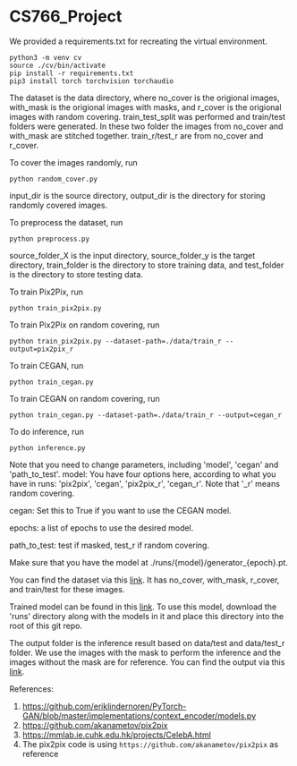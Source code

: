 # CS766_Project

We provided a requirements.txt for recreating the virtual environment.
```
python3 -m venv cv
source ./cv/bin/activate
pip install -r requirements.txt
pip3 install torch torchvision torchaudio
```

The dataset is the data directory, where no_cover is the origional images, with_mask is the origional images with masks, and r_cover is the origional images with random covering. train_test_split was performed and train/test folders were generated. In these two folder the images from no_cover and with_mask are stitched together. train_r/test_r are from no_cover and r_cover.

To cover the images randomly, run
```
python random_cover.py
```
input_dir is the source directory, output_dir is the directory for storing randomly covered images.

To preprocess the dataset, run
```
python preprocess.py
```
source_folder_X is the input directory, source_folder_y is the target directory, train_folder is the directory to store training data, and test_folder is the directory to store testing data.

To train Pix2Pix, run
```
python train_pix2pix.py
```

To train Pix2Pix on random covering, run
```
python train_pix2pix.py --dataset-path=./data/train_r --output=pix2pix_r
```

To train CEGAN, run
```
python train_cegan.py
```

To train CEGAN on random covering, run
```
python train_cegan.py --dataset-path=./data/train_r --output=cegan_r
```

To do inference, run
```
python inference.py
```
Note that you need to change parameters, including 'model', 'cegan' and 'path_to_test'.
model: You have four options here, according to what you have in runs: 'pix2pix', 'cegan', 'pix2pix_r', 'cegan_r'. Note that '_r' means random covering.

cegan: Set this to True if you want to use the CEGAN model.

epochs: a list of epochs to use the desired model.

path_to_test: test if masked, test_r if random covering.

Make sure that you have the model at ./runs/{model}/generator_{epoch}.pt.

You can find the dataset via this [link](https://drive.google.com/drive/folders/1B1QefmIljQ6Kr1rkIY2jF5YtAwCG1XB7?usp=sharing). It has no_cover, with_mask, r_cover, and train/test for these images.

Trained model can be found in this [link](https://drive.google.com/drive/folders/1OA2VwcP72DmbmBsy8bW5UjgKZYQ4ublk?usp=drive_link). To use this model, download the 'runs' directory along with the models in it and place this directory into the root of this git repo.

The output folder is the inference result based on data/test and data/test_r folder. We use the images with the mask to perform the inference and the images without the mask are for reference. You can find the output via this [link](https://drive.google.com/drive/folders/1Z7vLgt9IQHN2ofBcEFTLW_DSRurLcmRk?usp=sharing).

References:
1. https://github.com/eriklindernoren/PyTorch-GAN/blob/master/implementations/context_encoder/models.py
2. https://github.com/akanametov/pix2pix
3. https://mmlab.ie.cuhk.edu.hk/projects/CelebA.html
4. The pix2pix code is using `https://github.com/akanametov/pix2pix` as reference
